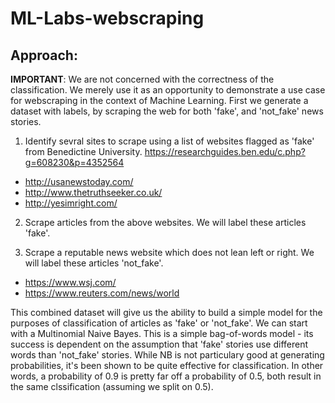 # ML-Labs-webscraping

## Approach:

__IMPORTANT__: We are not concerned with the correctness of the classification. We merely use it as an opportunity to demonstrate a use case for webscraping in the context of Machine Learning.
First we generate a dataset with labels, by scraping the web for both 'fake', and 'not_fake' news stories.    

1. Identify sevral sites to scrape using a list of websites flagged as 'fake' from Benedictine University.
https://researchguides.ben.edu/c.php?g=608230&p=4352564

* http://usanewstoday.com/
* http://www.thetruthseeker.co.uk/
* http://yesimright.com/

2. Scrape articles from the above websites. We will label these articles 'fake'.

3. Scrape a reputable news website which does not lean left or right. We will label these articles 'not_fake'.

* https://www.wsj.com/
* https://www.reuters.com/news/world

This combined dataset will give us the ability to build a simple model for the purposes of classification of articles as 'fake' or 'not_fake'. We can start with a Multinomial Naive Bayes. This is a simple bag-of-words model - its success is dependent on the assumption that 'fake' stories use different words than 'not_fake' stories. While NB is not particulary good at generating probabilities, it's been shown to be quite effective for classification. In other words, a probability of 0.9 is pretty far off a probability of 0.5, both result in the same clssification (assuming we split on 0.5).
